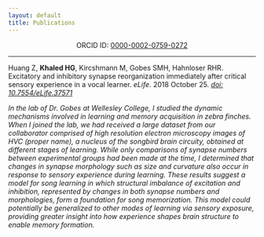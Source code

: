 ```yaml
---
layout: default
title: Publications
---
```

<p class="intro" align="middle">ORCID ID: <a href="https://orcid.org/0000-0002-0759-0272">0000-0002-0759-0272</a></p>

****

Huang Z, <b>Khaled HG</b>, Kircshmann M, Gobes SMH, Hahnloser RHR. Excitatory and inhibitory synapse reorganization immediately after critical sensory experience in a vocal learner. _eLife_. 2018 October 25. _[doi: 10.7554/eLife.37571](https://doi.org/10.7554/eLife.37571)_

_In the lab of Dr. Gobes at Wellesley College, I studied the dynamic mechanisms involved in learning and memory acquisition in zebra finches. When I joined the lab, we had received a large dataset from our collaborator comprised of high resolution electron microscopy images of HVC (proper name), a nucleus of the songbird brain circuity, obtained at different stages of learning. While only comparisons of synapse numbers between experimental groups had been made at the time, I determined that changes in synapse morphology such as size and curvature also occur in response to sensory experience during learning. These results suggest a model for song learning in which structural imbalance of excitation and inhibition, represented by changes in both synapse numbers and morphologies, form a foundation for song memorization. This model could potentially be generalized to other modes of learning via sensory exposure, providing greater insight into how experience shapes brain structure to enable memory formation._
